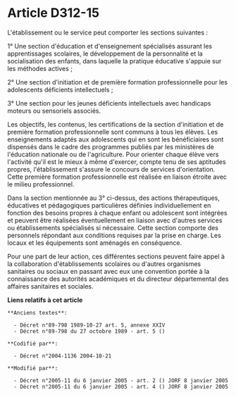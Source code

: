 # Article D312-15

L'établissement ou le service peut comporter les sections suivantes :

1° Une section d'éducation et d'enseignement spécialisés assurant les apprentissages scolaires, le développement de la
personnalité et la socialisation des enfants, dans laquelle la pratique éducative s'appuie sur les méthodes actives ;

2° Une section d'initiation et de première formation professionnelle pour les adolescents déficients intellectuels ;

3° Une section pour les jeunes déficients intellectuels avec handicaps moteurs ou sensoriels associés.

Les objectifs, les contenus, les certifications de la section d'initiation et de première formation professionnelle sont
communs à tous les élèves. Les enseignements adaptés aux adolescents qui en sont les bénéficiaires sont dispensés dans le
cadre des programmes publiés par les ministères de l'éducation nationale ou de l'agriculture. Pour orienter chaque élève vers
l'activité qu'il est le mieux à même d'exercer, compte tenu de ses aptitudes propres, l'établissement s'assure le concours de
services d'orientation. Cette première formation professionnelle est réalisée en liaison étroite avec le milieu
professionnel.

Dans la section mentionnée au 3° ci-dessus, des actions thérapeutiques, éducatives et pédagogiques particulières définies
individuellement en fonction des besoins propres à chaque enfant ou adolescent sont intégrées et peuvent être réalisées
éventuellement en liaison avec d'autres services ou établissements spécialisés si nécessaire. Cette section comporte des
personnels répondant aux conditions requises par la prise en charge. Les locaux et les équipements sont aménagés en
conséquence.

Pour une part de leur action, ces différentes sections peuvent faire appel à la collaboration d'établissements scolaires ou
d'autres organismes sanitaires ou sociaux en passant avec eux une convention portée à la connaissance des autorités
académiques et du directeur départemental des affaires sanitaires et sociales.

**Liens relatifs à cet article**

	**Anciens textes**:

	  - Décret n°89-798 1989-10-27 art. 5, annexe XXIV
	  - Décret n°89-798 du 27 octobre 1989 - art. 5 ()

	**Codifié par**:

	  - Décret n°2004-1136 2004-10-21

	**Modifié par**:

	  - Décret n°2005-11 du 6 janvier 2005 - art. 2 () JORF 8 janvier 2005
	  - Décret n°2005-11 du 6 janvier 2005 - art. 4 () JORF 8 janvier 2005
